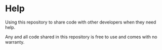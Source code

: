 # Help
Using this repository to share code with other developers when they need help.

Any and all code shared in this repository is free to use and comes with no warranty.